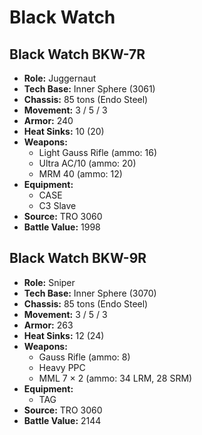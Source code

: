 # Black Watch
## Black Watch BKW-7R
- **Role:** Juggernaut
- **Tech Base:** Inner Sphere (3061)
- **Chassis:** 85 tons (Endo Steel)
- **Movement:** 3 / 5 / 3
- **Armor:** 240
- **Heat Sinks:** 10 (20)
- **Weapons:**
  - Light Gauss Rifle (ammo: 16)
  - Ultra AC/10 (ammo: 20)
  - MRM 40 (ammo: 12)
- **Equipment:**
  - CASE
  - C3 Slave
- **Source:** TRO 3060
- **Battle Value:** 1998

## Black Watch BKW-9R
- **Role:** Sniper
- **Tech Base:** Inner Sphere (3070)
- **Chassis:** 85 tons (Endo Steel)
- **Movement:** 3 / 5 / 3
- **Armor:** 263
- **Heat Sinks:** 12 (24)
- **Weapons:**
  - Gauss Rifle (ammo: 8)
  - Heavy PPC
  - MML 7 × 2 (ammo: 34 LRM, 28 SRM)
- **Equipment:**
  - TAG
- **Source:** TRO 3060
- **Battle Value:** 2144

